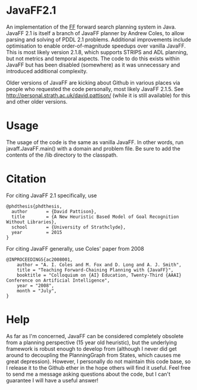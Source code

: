 # JavaFF2.1
An implementation of the [FF](http://www.loria.fr/~hoffmanj/ff.html) forward search planning system in Java. JavaFF 2.1 is itself a branch of JavaFF planner by Andrew Coles, to allow parsing and solving of PDDL 2.1 problems. Additional improvements include optimisation to enable order-of-magnitude speedups over vanilla JavaFF. This is most likely version 2.1.8, which supports STRIPS and ADL planning, but not metrics and temporal aspects. The code to do this exists within JavaFF but has been disabled (somewhere) as it was unnecessary and introduced additional complexity. 

Older versions of JavaFF are kicking about Github in various places via people who requested the code personally, most likely JavaFF 2.1.5. See http://personal.strath.ac.uk/david.pattison/ (while it is still available) for this and other older versions.

# Usage
The usage of the code is the same as vanilla JavaFF. In other words, run javaff.JavaFF.main() with a domain and problem file.  Be sure to add the contents of the /lib directory to the classpath.

# Citation

For citing JavaFF 2.1 specifically, use 

```
@phdthesis{phdthesis,
  author       = {David Pattison}, 
  title        = {A New Heuristic Based Model of Goal Recognition Without Libraries},
  school       = {University of Strathclyde},
  year         = 2015
}
```

For citing JavaFF generally, use Coles' paper from 2008

```
@INPROCEEDINGS{ac2008001,
	author = "A. I. Coles and M. Fox and D. Long and A. J. Smith",
	title = "Teaching Forward-Chaining Planning with {JavaFF}",
	booktitle = "Colloquium on {AI} Education, Twenty-Third {AAAI} Conference on Artificial Intelligence",
	year = "2008",
	month = "July",
}
```



# Help
As far as I'm concerned, JavaFF can be considered completely obsolete from a planning perspective (15 year old heuristic), but the underlying framework is robust enough to develop from (although I never did get around to decoupling the PlanningGraph from States, which causes me great depression). However, I personally do not maintain this code base, so I release it to the Github ether in the hope others will find it useful. Feel free to send me a message asking questions about the code, but I can't guarantee I will have a useful answer!
